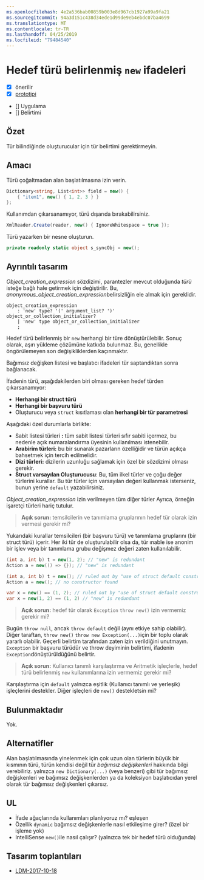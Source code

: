 ```yaml
---
ms.openlocfilehash: 4e2a536bab00859b003e8d967cb1927a99a9fa21
ms.sourcegitcommit: 94a3d151c438d34ede1d99de9eb4ebdc07ba4699
ms.translationtype: MT
ms.contentlocale: tr-TR
ms.lasthandoff: 04/25/2019
ms.locfileid: "79484540"
---
```


# <a name="target-typed-new-expressions"></a>Hedef türü belirlenmiş `new` ifadeleri

* [x] önerilir
* [x] [prototipi](https://github.com/alrz/roslyn/tree/features/target-typed-new)
* [] Uygulama
* [] Belirtimi

## <a name="summary"></a>Özet
[summary]: #summary

Tür bilindiğinde oluşturucular için tür belirtimi gerektirmeyin. 

## <a name="motivation"></a>Amacı
[motivation]: #motivation

Türü çoğaltmadan alan başlatılmasına izin verin.
```cs
Dictionary<string, List<int>> field = new() {
    { "item1", new() { 1, 2, 3 } }
};
```
Kullanımdan çıkarsanamıyor, türü dışarıda bırakabilirsiniz.
```cs
XmlReader.Create(reader, new() { IgnoreWhitespace = true });
```
Türü yazarken bir nesne oluşturun.
```cs
private readonly static object s_syncObj = new();
```
## <a name="detailed-design"></a>Ayrıntılı tasarım
[design]: #detailed-design

*Object_creation_expression* sözdizimi, parantezler mevcut olduğunda *türü* isteğe bağlı hale getirmek için değiştirilir. Bu, *anonymous_object_creation_expression*belirsizliğin ele almak için gereklidir.
```antlr
object_creation_expression
    : 'new' type? '(' argument_list? ')' object_or_collection_initializer?
    | 'new' type object_or_collection_initializer
    ;
```
Hedef türü belirlenmiş bir `new` herhangi bir türe dönüştürülebilir. Sonuç olarak, aşırı yükleme çözümüne katkıda bulunmaz. Bu, genellikle öngörülemeyen son değişikliklerden kaçınmaktır.

Bağımsız değişken listesi ve başlatıcı ifadeleri tür saptandıktan sonra bağlanacak.

İfadenin türü, aşağıdakilerden biri olması gereken hedef türden çıkarsanamıyor:

- **Herhangi bir struct türü**
- **Herhangi bir başvuru türü**
- Oluşturucu veya `struct` kısıtlaması olan **herhangi bir tür parametresi**

Aşağıdaki özel durumlarla birlikte:

- Sabit listesi türleri **:** tüm sabit listesi türleri sıfır sabiti içermez, bu nedenle açık numaralandırma üyesinin kullanılması istenebilir.
- **Arabirim türleri:** bu bir sunarak pazarların özelliğidir ve türün açıkça bahsetmek için tercih edilmelidir.
- **Dizi türleri:** dizilerin uzunluğu sağlamak için özel bir sözdizimi olması gerekir.
- **Struct varsayılan Oluşturucusu**: Bu, tüm ilkel türler ve çoğu değer türlerini kurallar. Bu tür türler için varsayılan değeri kullanmak isterseniz, bunun yerine `default` yazabilirsiniz.

*Object_creation_expression* izin verilmeyen tüm diğer türler Ayrıca, örneğin işaretçi türleri hariç tutulur.

> **Açık sorun:** temsilcilerin ve tanımlama gruplarının hedef tür olarak izin vermesi gerekir mi?

Yukarıdaki kurallar temsilcileri (bir başvuru türü) ve tanımlama gruplarını (bir struct türü) içerir. Her iki tür de oluşturulabilir olsa da, tür ınable ise anonim bir işlev veya bir tanımlama grubu değişmez değeri zaten kullanılabilir.
```cs
(int a, int b) t = new(1, 2); // "new" is redundant
Action a = new(() => {}); // "new" is redundant

(int a, int b) t = new(); // ruled out by "use of struct default constructor"
Action a = new(); // no constructor found

var x = new() == (1, 2); // ruled out by "use of struct default constructor"
var x = new(1, 2) == (1, 2) // "new" is redundant
```


> **Açık sorun:** hedef tür olarak `Exception` `throw new()` izin vermemiz gerekir mi?

Bugün `throw null`, ancak `throw default` değil (aynı etkiye sahip olabilir). Diğer taraftan, `throw new()` `throw new Exception(...)`için bir toplu olarak yararlı olabilir. Geçerli belirtim tarafından zaten izin verildiğini unutmayın. `Exception` bir başvuru türüdür ve throw deyiminin belirtimi, ifadenin `Exception`dönüştürüldüğünü belirtir.

> **Açık sorun:** Kullanıcı tanımlı karşılaştırma ve Aritmetik işleçlerle, hedef türü belirlenmiş `new` kullanımlarına izin vermemiz gerekir mi?

Karşılaştırma için `default` yalnızca eşitlik (Kullanıcı tanımlı ve yerleşik) işleçlerini destekler. Diğer işleçleri de `new()` destekletsin mi?

## <a name="drawbacks"></a>Bulunmaktadır
[drawbacks]: #drawbacks

Yok.

## <a name="alternatives"></a>Alternatifler
[alternatives]: #alternatives

Alan başlatılmasında yinelenmek için çok uzun olan türlerin büyük bir kısmının türü, türün kendisi değil tür *bağımsız değişkenleri* hakkında bilgi verebiliriz. yalnızca `new Dictionary(...)` (veya benzeri) gibi tür bağımsız değişkenleri ve bağımsız değişkenlerden ya da koleksiyon başlatıcıdan yerel olarak tür bağımsız değişkenleri çıkarsız.

## <a name="questions"></a>UL
[questions]: #questions

- İfade ağaçlarında kullanımları planlıyoruz mı? eşleşen
- Özellik `dynamic` bağımsız değişkenlerle nasıl etkileşime girer? (özel bir işleme yok)
- IntelliSense `new()`ile nasıl çalışır? (yalnızca tek bir hedef türü olduğunda)
## <a name="design-meetings"></a>Tasarım toplantıları

- [LDM-2017-10-18](https://github.com/dotnet/csharplang/blob/master/meetings/2017/LDM-2017-10-18.md#100)
